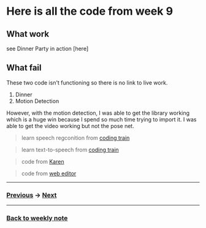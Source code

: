 # Here is all the code from week 9

## What work
see Dinner Party in action [here]

## What fail
These two code isn't functioning so there is no link to live work. 
1. Dinner
2. Motion Detection

However, with the motion detection, I was able to get the library working which is a huge win because I spend so much time trying to import it. I was able to get the video working but not the pose net.

> learn speech regconition from [coding train](https://www.youtube.com/watch?v=q_bXBcmfTJM)

> learn text-to-speech from [coding train](https://www.youtube.com/watch?v=v0CHV33wDsI)

> code from [Karen](https://github.com/Simandy/codewords/blob/master/processing/poseNet_test/poseNet_test.js)

> code from [web editor](https://editor.p5js.org/kylemcdonald/sketches/H1OoUd9h7)


---------------------------------------------------
### [Previous](https://github.com/napasornc/c0dew0rd/tree/master/processing/week%2008) -> [Next](https://github.com/napasornc/c0dew0rd/tree/master/processing/week%2010)  

--------------------------------------------------
### [Back to weekly note](https://github.com/napasornc/c0dew0rd)


